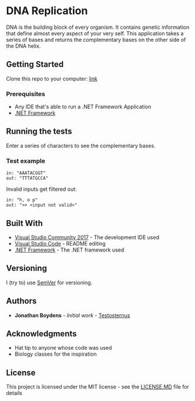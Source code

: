 # DNA Replication
DNA is the building block of every organism. It contains genetic information that define almost every aspect of your very self. This application takes a series of bases and returns the complementary bases on the other side of the DNA helix.

## Getting Started
Clone this repo to your computer:  [link](https://github.com/Testosternus/DNA-replication.git)

### Prerequisites
* Any IDE that's able to run a .NET Framework Application
* [.NET Framework](https://www.microsoft.com/net/download/dotnet-framework-runtime)

## Running the tests
Enter a series of characters to see the complementary bases.
### Test example
```
in: "AAATACGGT"
out: "TTTATGCCA"
```
Invalid inputs get filtered out:
```
in: "h, o p"
out: ">> <input not valid>"
```

## Built With
* [Visual Studio Community 2017](https://visualstudio.microsoft.com/thank-you-downloading-visual-studio/?ch=pre&sku=Community&rel=15#) - The development IDE used
* [Visual Studio Code](https://code.visualstudio.com/download) - README editing
* [.NET Framework](https://www.microsoft.com/net/download/dotnet-framework-runtime) -  The .NET framework used

## Versioning
I (try to) use [SemVer](http://semver.org/) for versioning.

## Authors
* **Jonathan Boydens** - *Initial work* - [Testosternus](https://github.com/Testosternus)

## Acknowledgments
* Hat tip to anyone whose code was used
* Biology classes for the inspiration

## License
This project is licensed under the MIT license - see the [LICENSE.MD](https://github.com/Testosternus/DNA-replication/blob/develop/LICENSE) file for details
